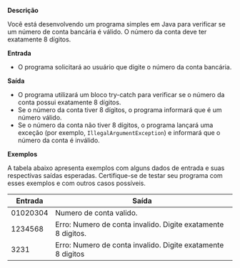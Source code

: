 **Descrição**

Você está desenvolvendo um programa simples em Java para verificar se um número de conta bancária é válido. O número da conta deve ter exatamente 8 dígitos.

**Entrada**

- O programa solicitará ao usuário que digite o número da conta bancária.

**Saída**

- O programa utilizará um bloco try-catch para verificar se o número da conta possui exatamente 8 dígitos.
- Se o número da conta tiver 8 dígitos, o programa informará que é um número válido.
- Se o número da conta não tiver 8 dígitos, o programa lançará uma exceção (por exemplo, `IllegalArgumentException`) e informará que o número da conta é inválido.

**Exemplos**

A tabela abaixo apresenta exemplos com alguns dados de entrada e suas respectivas saídas esperadas. Certifique-se de testar seu programa com esses exemplos e com outros casos possíveis.

| Entrada  | Saída                                                        |
| -------- | ------------------------------------------------------------ |
| 01020304 | Numero de conta valido.                                      |
| 1234568  | Erro: Numero de conta invalido. Digite exatamente 8 digitos. |
| 3231     | Erro: Numero de conta invalido. Digite exatamente 8 digitos  |
